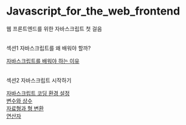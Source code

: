 # Javascript_for_the_web_frontend
웹 프론트엔드를 위한 자바스크립트 첫 걸음
<br/><br/>

<p>섹션1 자바스크립트를 왜 배워야 할까?<p/>
    <a href="https://stbhg5.tistory.com/213">자바스크립트를 배워야 하는 이유</a><br/>
    <br/>

<p>섹션2 자바스크립트 시작하기<p/>
    <a href="https://stbhg5.tistory.com/216?category=1042422">자바스크립트 코딩 환경 설정</a><br/>
    <a href="https://stbhg5.tistory.com/217?category=1042422">변수와 상수</a><br/>
    <a href="https://stbhg5.tistory.com/218">자료형과 형 변환</a><br/>
    <a href="https://stbhg5.tistory.com/220">연산자</a><br/>
    <br/>
